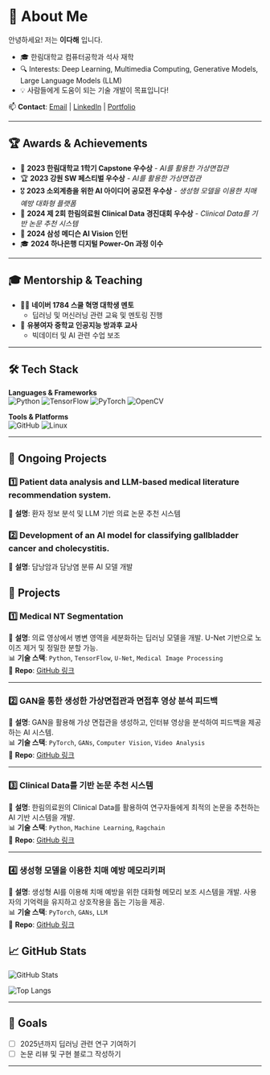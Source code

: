 # 🎯 About Me

안녕하세요! 저는 **이다해** 입니다. 

- 🎓 한림대학교 컴퓨터공학과 석사 재학
- 🔍 Interests: Deep Learning, Multimedia Computing, Generative Models, Large Language Models (LLM)
- 💡 사람들에게 도움이 되는 기술 개발이 목표입니다!

📫 **Contact**: [Email](#) | [LinkedIn](#) | [Portfolio](#)

---

## 🏆 Awards & Achievements

- 🥇 **2023 한림대학교 1학기 Capstone 우수상** - *AI를 활용한 가상면접관*
- 🏆 **2023 강원 SW 페스티벌 우수상** - *AI를 활용한 가상면접관*
- 🎖 **2023 소외계층을 위한 AI 아이디어 공모전 우수상** - *생성형 모델을 이용한 치매 예방 대화형 플랫폼*
- 🏅 **2024 제 2회 한림의료원 Clinical Data 경진대회 우수상** - *Clinical Data를 기반 논문 추천 시스템*
- 💼 **2024 삼성 메디슨 AI Vision 인턴**
- 🎓 **2024 하나은행 디지털 Power-On 과정 이수**
---

## 🎓 Mentorship & Teaching

- 👨‍🏫 **네이버 1784 스쿨 혁명 대학생 멘토** 
  - 딥러닝 및 머신러닝 관련 교육 및 멘토링 진행
- 🏫 **유봉여자 중학교 인공지능 방과후 교사**
  - 빅데이터 및 AI 관련 수업 보조

---

## 🛠 Tech Stack

**Languages & Frameworks**  
![Python](https://img.shields.io/badge/Python-3776AB?style=flat&logo=python&logoColor=white)
![TensorFlow](https://img.shields.io/badge/TensorFlow-FF6F00?style=flat&logo=tensorflow&logoColor=white)
![PyTorch](https://img.shields.io/badge/PyTorch-EE4C2C?style=flat&logo=pytorch&logoColor=white)
![OpenCV](https://img.shields.io/badge/OpenCV-5C3EE8?style=flat&logo=opencv&logoColor=white)

**Tools & Platforms**  
![GitHub](https://img.shields.io/badge/GitHub-181717?style=flat&logo=github&logoColor=white)
![Linux](https://img.shields.io/badge/Linux-FCC624?style=flat&logo=linux&logoColor=black)

---
## 📂 Ongoing Projects
### 1️⃣ **Patient data analysis and LLM-based medical literature recommendation system.**  
📌 **설명**: 환자 정보 분석 및 LLM 기반 의료 논문 추천 시스템


### 2️⃣ **Development of an AI model for classifying gallbladder cancer and cholecystitis.**  
📌 **설명**: 담낭암과 담낭염 분류 AI 모델 개발

## 📂 Projects



### 1️⃣ **Medical NT Segmentation**  
📌 **설명**: 의료 영상에서 병변 영역을 세분화하는 딥러닝 모델을 개발. U-Net 기반으로 노이즈 제거 및 정밀한 분할 가능.  
📊 **기술 스택**: `Python`, `TensorFlow`, `U-Net`, `Medical Image Processing`  
🔗 **Repo**: [GitHub 링크](https://github.com/dlekgo79/medical)

---

### 2️⃣ **GAN을 통한 생성한 가상면접관과 면접후 영상 분석 피드백**  
📌 **설명**: GAN을 활용해 가상 면접관을 생성하고, 인터뷰 영상을 분석하여 피드백을 제공하는 AI 시스템.  
📊 **기술 스택**: `PyTorch`, `GANs`, `Computer Vision`, `Video Analysis`  
🔗 **Repo**: [GitHub 링크](https://github.com/hwangmyeongwon/2023_Capstone)

---


### 3️⃣ **Clinical Data를 기반 논문 추천 시스템**  
📌 **설명**: 한림의료원의 Clinical Data를 활용하여 연구자들에게 최적의 논문을 추천하는 AI 기반 시스템을 개발.  
📊 **기술 스택**: `Python`, `Machine Learning`, `Ragchain`  
🔗 **Repo**: [GitHub 링크](https://github.com/dlekgo79/LLM-Rag-Chain)   

---

### 4️⃣ **생성형 모델을 이용한 치매 예방 메모리키퍼**  
📌 **설명**: 생성형 AI를 이용해 치매 예방을 위한 대화형 메모리 보조 시스템을 개발. 사용자의 기억력을 유지하고 상호작용을 돕는 기능을 제공.  
📊 **기술 스택**: `PyTorch`, `GANs`, `LLM`  
🔗 **Repo**: [GitHub 링크](#)


## 📈 GitHub Stats

![GitHub Stats](https://github-readme-stats.vercel.app/api?username=dlekgo79&show_icons=true&theme=radical)

![Top Langs](https://github-readme-stats.vercel.app/api/top-langs/?username=dlekgo79&layout=compact&theme=radical)

---

## 🎯 Goals

- [ ] 2025년까지 딥러닝 관련 연구 기여하기
- [ ] 논문 리뷰 및 구현 블로그 작성하기

---

